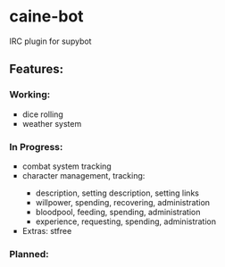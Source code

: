 caine-bot
=========

IRC plugin for supybot


<h2>Features:</h2>

<h3>Working:</h3>
<ul type="square">
	<li>dice rolling</li>
	<li>weather system</li>
</ul>

<h3>In Progress:</h3>
<ul type="square">
	<li>combat system tracking</li>
	<li>character management, tracking:</li>
	<ul type="square">
		<li>description, setting description, setting links</li>
		<li>willpower, spending, recovering, administration</li>
		<li>bloodpool, feeding, spending, administration</li>
		<li>experience, requesting, spending, administration</li>
	</ul>
	<li>Extras: stfree</li>


</ul>		

<h3>Planned:</h3>
<ul type="square">
	
</ul>


